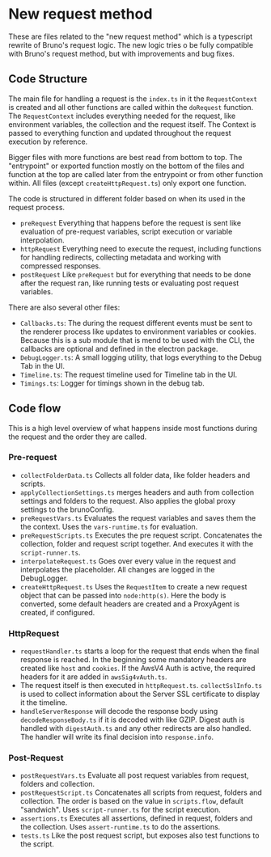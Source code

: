 # New request method

These are files related to the "new request method" which is a typescript
rewrite of Bruno's request logic. The new logic tries o be fully compatible with
Bruno's request method, but with improvements and bug fixes.

## Code Structure

The main file for handling a request is the `index.ts` in it the `RequestContext`
is created and all other functions are called within the `doRequest` function.
The `RequestContext` includes everything needed for the request, like
environment variables, the collection and the request itself. The Context is
passed to everything function and updated throughout the request execution by
reference.

Bigger files with more functions are best read from bottom to top. The "entrypoint" or
exported function mostly on the bottom of the files and function at the top are
called later from the entrypoint or from other function within. All files
(except `createHttpRequest.ts`) only export one function.

The code is structured in different folder based on when its used in the request
process.

- `preRequest` Everything that happens before the request is sent like
  evaluation of pre-request variables, script execution or variable
  interpolation.
- `httpRequest` Everything need to execute the request, including functions for
  handling redirects, collecting metadata and working with compressed responses.
- `postRequest` Like `preRequest` but for everything that needs to be done after
  the request ran, like running tests or evaluating post request variables.

There are also several other files:

- `Callbacks.ts`: The during the request different events must be sent to the
  renderer process like updates to environment variables or cookies. Because
  this is a sub module that is mend to be used with the CLI, the callbacks are
  optional and defined in the electron package.
- `DebugLogger.ts`: A small logging utility, that logs everything to the Debug
  Tab in the UI.
- `Timeline.ts`: The request timeline used for Timeline tab in the UI.
- `Timings.ts`: Logger for timings shown in the debug tab.

## Code flow

This is a high level overview of what happens inside most functions during the
request and the order they are called.

### Pre-request

- `collectFolderData.ts` Collects all folder data, like folder headers and
  scripts.
- `applyCollectionSettings.ts` merges headers and auth from collection settings
  and folders to the request. Also applies the global proxy settings to the
  brunoConfig.
- `preRequestVars.ts` Evaluates the request variables and saves them the the
  context. Uses the `vars-runtime.ts` for evaluation.
- `preRequestScripts.ts` Executes the pre request script. Concatenates the
  collection, folder and request script together. And executes it with the
  `script-runner.ts`.
- `interpolateRequest.ts` Goes over every value in the request and interpolates
  the placeholder. All changes are logged in the DebugLogger.
- `createHttpRequest.ts` Uses the `RequestItem` to create a new request object
  that can be passed into `node:http(s)`. Here the body is converted, some
  default headers are created and a ProxyAgent is created, if configured.

### HttpRequest

- `requestHandler.ts` starts a loop for the request that ends when the final
  response is reached. In the beginning some mandatory headers are created like
  `host` and `cookies`. If the AwsV4 Auth is active, the required headers for it
  are added in `awsSig4vAuth.ts`.
- The request itself is then executed in `httpRequest.ts`. `collectSslInfo.ts`
  is used to collect information about the Server SSL certificate to display it
  the timeline.
- `handleServerResponse` will decode the response body using
  `decodeResponseBody.ts` if it is decoded with like GZIP. Digest auth is
  handled with `digestAuth.ts` and any other redirects are also handled. The
  handler will write its final decision into `response.info`.

### Post-Request

- `postRequestVars.ts` Evaluate all post request variables from request, folders
  and collection.
- `postRequestScript.ts` Concatenates all scripts from request, folders and
  collection. The order is based on the value in `scripts.flow`, default
  "sandwich". Uses `script-runner.ts` for the script execution.
- `assertions.ts` Executes all assertions, defined in request, folders and the
  collection. Uses `assert-runtime.ts` to do the assertions.
- `tests.ts` Like the post request script, but exposes also test functions to
  the script.
